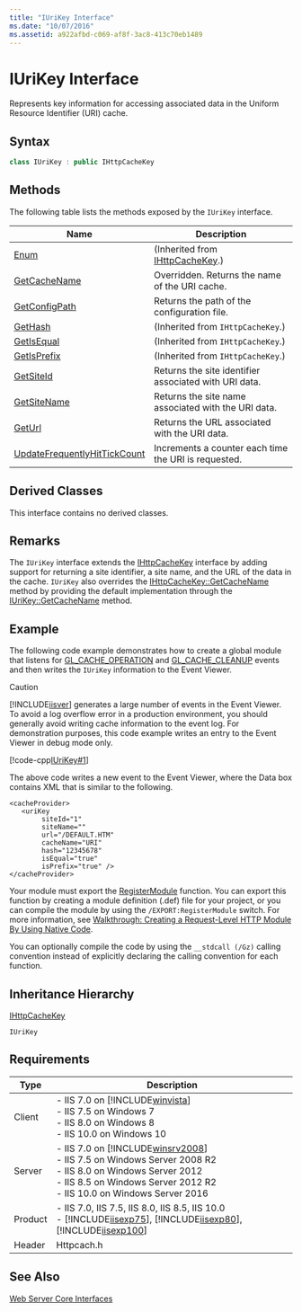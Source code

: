 ```yaml
---
title: "IUriKey Interface"
ms.date: "10/07/2016"
ms.assetid: a922afbd-c069-af8f-3ac8-413c70eb1489
---
```

# IUriKey Interface
Represents key information for accessing associated data in the Uniform Resource Identifier (URI) cache.  
  
## Syntax  
  
```cpp  
class IUriKey : public IHttpCacheKey  
```  
  
## Methods  
 The following table lists the methods exposed by the `IUriKey` interface.  
  
|Name|Description|  
|----------|-----------------|  
|[Enum](../../web-development-reference/native-code-api-reference/ihttpcachekey-enum-method.md)|(Inherited from [IHttpCacheKey](../../web-development-reference/native-code-api-reference/ihttpcachekey-interface.md).)|  
|[GetCacheName](../../web-development-reference/native-code-api-reference/iurikey-getcachename-method.md)|Overridden. Returns the name of the URI cache.|  
|[GetConfigPath](../../web-development-reference/native-code-api-reference/iurikay-getconfigpath-method.md)|Returns the path of the configuration file.|  
|[GetHash](../../web-development-reference/native-code-api-reference/ihttpcachekey-gethash-method.md)|(Inherited from `IHttpCacheKey`.)|  
|[GetIsEqual](../../web-development-reference/native-code-api-reference/ihttpcachekey-getisequal-method.md)|(Inherited from `IHttpCacheKey`.)|  
|[GetIsPrefix](../../web-development-reference/native-code-api-reference/ihttpcachekey-getisprefix-method.md)|(Inherited from `IHttpCacheKey`.)|  
|[GetSiteId](../../web-development-reference/native-code-api-reference/iurikey-getsiteid-method.md)|Returns the site identifier associated with URI data.|  
|[GetSiteName](../../web-development-reference/native-code-api-reference/iurikey-getsitename-method.md)|Returns the site name associated with the URI data.|  
|[GetUrl](../../web-development-reference/native-code-api-reference/iurikey-geturl-method.md)|Returns the URL associated with the URI data.|  
|[UpdateFrequentlyHitTickCount](../../web-development-reference/native-code-api-reference/iurikey-interface.md)|Increments a counter each time the URI is requested.|  
  
## Derived Classes  
 This interface contains no derived classes.  
  
## Remarks  
 The `IUriKey` interface extends the [IHttpCacheKey](../../web-development-reference/native-code-api-reference/ihttpcachekey-interface.md) interface by adding support for returning a site identifier, a site name, and the URL of the data in the cache. `IUriKey` also overrides the [IHttpCacheKey::GetCacheName](../../web-development-reference/native-code-api-reference/ihttpcachekey-getcachename-method.md) method by providing the default implementation through the [IUriKey::GetCacheName](../../web-development-reference/native-code-api-reference/iurikey-getcachename-method.md) method.  
  
## Example  
 The following code example demonstrates how to create a global module that listens for [GL_CACHE_OPERATION](../../web-development-reference/native-code-api-reference/request-processing-constants.md) and [GL_CACHE_CLEANUP](../../web-development-reference/native-code-api-reference/request-processing-constants.md) events and then writes the `IUriKey` information to the Event Viewer.  
  
> [!CAUTION]
>  [!INCLUDE[iisver](../../wmi-provider/includes/iisver-md.md)] generates a large number of events in the Event Viewer. To avoid a log overflow error in a production environment, you should generally avoid writing cache information to the event log. For demonstration purposes, this code example writes an entry to the Event Viewer in debug mode only.  
  
 [!code-cpp[IUriKey#1](../../../samples/snippets/cpp/VS_Snippets_IIS/IIS7/IUriKey/cpp/IUriKey.cpp#1)]  
  
 The above code writes a new event to the Event Viewer, where the Data box contains XML that is similar to the following.  
  
```  
<cacheProvider>  
   <uriKey   
        siteId="1"   
        siteName=""   
        url="/DEFAULT.HTM"   
        cacheName="URI"   
        hash="12345678"   
        isEqual="true"   
        isPrefix="true" />  
</cacheProvider>  
```  
  
 Your module must export the [RegisterModule](../../web-development-reference/native-code-api-reference/pfn-registermodule-function.md) function. You can export this function by creating a module definition (.def) file for your project, or you can compile the module by using the `/EXPORT:RegisterModule` switch. For more information, see [Walkthrough: Creating a Request-Level HTTP Module By Using Native Code](../../web-development-reference/native-code-development-overview/walkthrough-creating-a-request-level-http-module-by-using-native-code.md).  
  
 You can optionally compile the code by using the `__stdcall (/Gz)` calling convention instead of explicitly declaring the calling convention for each function.  
  
## Inheritance Hierarchy  
 [IHttpCacheKey](../../web-development-reference/native-code-api-reference/ihttpcachekey-interface.md)  
  
 `IUriKey`  
  
## Requirements  
  
|Type|Description|  
|----------|-----------------|  
|Client|-   IIS 7.0 on [!INCLUDE[winvista](../../wmi-provider/includes/winvista-md.md)]<br />-   IIS 7.5 on Windows 7<br />-   IIS 8.0 on Windows 8<br />-   IIS 10.0 on Windows 10|  
|Server|-   IIS 7.0 on [!INCLUDE[winsrv2008](../../wmi-provider/includes/winsrv2008-md.md)]<br />-   IIS 7.5 on Windows Server 2008 R2<br />-   IIS 8.0 on Windows Server 2012<br />-   IIS 8.5 on Windows Server 2012 R2<br />-   IIS 10.0 on Windows Server 2016|  
|Product|-   IIS 7.0, IIS 7.5, IIS 8.0, IIS 8.5, IIS 10.0<br />-   [!INCLUDE[iisexp75](../../web-development-reference/native-code-api-reference/includes/iisexp75-md.md)], [!INCLUDE[iisexp80](../../web-development-reference/native-code-api-reference/includes/iisexp80-md.md)], [!INCLUDE[iisexp100](../../web-development-reference/native-code-api-reference/includes/iisexp100-md.md)]|  
|Header|Httpcach.h|  
  
## See Also  
 [Web Server Core Interfaces](../../web-development-reference/native-code-api-reference/web-server-core-interfaces.md)
